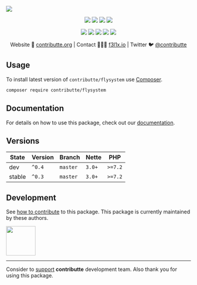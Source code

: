 ![](https://heatbadger.now.sh/github/readme/contributte/flysystem/)

<p align=center>
  <a href="https://github.com/contributte/flysystem/actions"><img src="https://badgen.net/github/checks/contributte/flysystem/master?cache=300"></a>
  <a href="https://coveralls.io/r/contributte/flysystem"><img src="https://badgen.net/coveralls/c/github/contributte/flysystem?cache=300"></a>
  <a href="https://packagist.org/packages/contributte/flysystem"><img src="https://badgen.net/packagist/dm/contributte/flysystem"></a>
  <a href="https://packagist.org/packages/contributte/flysystem"><img src="https://badgen.net/packagist/v/contributte/flysystem"></a>
</p>
<p align=center>
  <a href="https://packagist.org/packages/contributte/flysystem"><img src="https://badgen.net/packagist/php/contributte/flysystem"></a>
  <a href="https://github.com/contributte/flysystem"><img src="https://badgen.net/github/license/contributte/flysystem"></a>
  <a href="https://bit.ly/ctteg"><img src="https://badgen.net/badge/support/gitter/cyan"></a>
  <a href="https://bit.ly/cttfo"><img src="https://badgen.net/badge/support/forum/yellow"></a>
  <a href="https://contributte.org/partners.html"><img src="https://badgen.net/badge/sponsor/donations/F96854"></a>
</p>

<p align=center>
Website 🚀 <a href="https://contributte.org">contributte.org</a> | Contact 👨🏻‍💻 <a href="https://f3l1x.io">f3l1x.io</a> | Twitter 🐦 <a href="https://twitter.com/contributte">@contributte</a>
</p>

## Usage

To install latest version of `contributte/flysystem` use [Composer](https://getcomposer.org/).

```bash
composer require contributte/flysystem
```

## Documentation

For details on how to use this package, check out our [documentation](.docs).

## Versions

| State       | Version     | Branch   | Nette  | PHP     |
|-------------|-------------|----------|--------|---------|
| dev         | `^0.4`      | `master` | `3.0+` | `>=7.2` |
| stable      | `^0.3`      | `master` | `3.0+` | `>=7.2` |

## Development

See [how to contribute](https://contributte.org/contributing.html) to this package. This package is currently maintained by these authors.

<a href="https://github.com/f3l1x">
    <img width="80" height="80" src="https://avatars2.githubusercontent.com/u/538058?v=3&s=80">
</a>

-----

Consider to [support](https://contributte.org/partners.html) **contributte** development team.
Also thank you for using this package.
